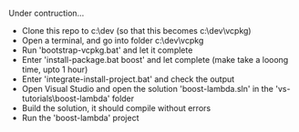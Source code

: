 Under contruction...   

* Clone this repo to c:\dev   (so that this becomes c:\dev\vcpkg)
* Open a terminal, and go into folder c:\dev\vcpkg
* Run 'bootstrap-vcpkg.bat' and let it complete
* Enter 'install-package.bat boost' and let complete (make take a looong time, upto 1 hour)
* Enter 'integrate-install-project.bat' and check the output
* Open Visual Studio and open the solution 'boost-lambda.sln' in the 'vs-tutorials\boost-lambda' folder
* Build the solution, it should compile without errors
* Run the 'boost-lambda' project
